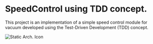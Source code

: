 # SpeedControl using TDD concept.
 This project is an implementation of a simple speed control module for vacuum developed using the Test-Driven Development (TDD) concept.
 
 
 
![Static Arch. Icon](https://drive.google.com/file/d/1VdPaJxBpAdW1XKWEQCxygcwMlCv8UcXy/view?usp=sharing)
